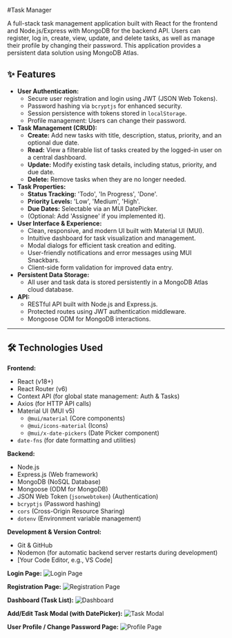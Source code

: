  #Task Manager 

A full-stack task management application built with React for the frontend and Node.js/Express with MongoDB for the backend API. Users can register, log in, create, view, update, and delete tasks, as well as manage their profile by changing their password. This application provides a persistent data solution using MongoDB Atlas.

## ✨ Features

*   **User Authentication:**
    *   Secure user registration and login using JWT (JSON Web Tokens).
    *   Password hashing via `bcryptjs` for enhanced security.
    *   Session persistence with tokens stored in `localStorage`.
    *   Profile management: Users can change their password.
*   **Task Management (CRUD):**
    *   **Create:** Add new tasks with title, description, status, priority, and an optional due date.
    *   **Read:** View a filterable list of tasks created by the logged-in user on a central dashboard.
    *   **Update:** Modify existing task details, including status, priority, and due date.
    *   **Delete:** Remove tasks when they are no longer needed.
*   **Task Properties:**
    *   **Status Tracking:** 'Todo', 'In Progress', 'Done'.
    *   **Priority Levels:** 'Low', 'Medium', 'High'.
    *   **Due Dates:** Selectable via an MUI DatePicker.
    *   (Optional: Add 'Assignee' if you implemented it).
*   **User Interface & Experience:**
    *   Clean, responsive, and modern UI built with Material UI (MUI).
    *   Intuitive dashboard for task visualization and management.
    *   Modal dialogs for efficient task creation and editing.
    *   User-friendly notifications and error messages using MUI Snackbars.
    *   Client-side form validation for improved data entry.
*   **Persistent Data Storage:**
    *   All user and task data is stored persistently in a MongoDB Atlas cloud database.
*   **API:**
    *   RESTful API built with Node.js and Express.js.
    *   Protected routes using JWT authentication middleware.
    *   Mongoose ODM for MongoDB interactions.

---

## 🛠️ Technologies Used

**Frontend:**
*   React (v18+)
*   React Router (v6)
*   Context API (for global state management: Auth & Tasks)
*   Axios (for HTTP API calls)
*   Material UI (MUI v5)
    *   `@mui/material` (Core components)
    *   `@mui/icons-material` (Icons)
    *   `@mui/x-date-pickers` (Date Picker component)
*   `date-fns` (for date formatting and utilities)


**Backend:**
*   Node.js
*   Express.js (Web framework)
*   MongoDB (NoSQL Database)
*   Mongoose (ODM for MongoDB)
*   JSON Web Token (`jsonwebtoken`) (Authentication)
*   `bcryptjs` (Password hashing)
*   `cors` (Cross-Origin Resource Sharing)
*   `dotenv` (Environment variable management)

**Development & Version Control:**
*   Git & GitHub
*   Nodemon (for automatic backend server restarts during development)
*   [Your Code Editor, e.g., VS Code]

**Login Page:**
![Login Page](./screenshots/login-page.png)

**Registration Page:**
![Registration Page](./screenshots/register-page.png)

**Dashboard (Task List):**
![Dashboard](./screenshots/dashboard-tasks.png)

**Add/Edit Task Modal (with DatePicker):**
![Task Modal](./screenshots/task-modal.png)

**User Profile / Change Password Page:**
![Profile Page](./screenshots/profile-page.png)
